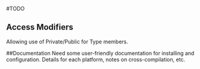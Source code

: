 #TODO

## Access Modifiers
Allowing use of Private/Public for Type members.

##Documentation
Need some user-friendly documentation for installing and configuration.
Details for each platform, notes on cross-compilation, etc.
